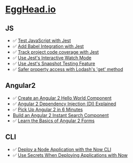 # [EggHead.io](https://egghead.io)

## JS

- :white_check_mark: [Test JavaScript with Jest](https://egghead.io/lessons/javascript-test-javascript-with-jest)
- :white_check_mark: [Add Babel Integration with Jest](https://egghead.io/lessons/javascript-add-babel-integration-with-jest)
- :white_check_mark: [Track project code coverage with Jest](https://egghead.io/lessons/javascript-track-project-code-coverage-with-jest)
- :white_check_mark: [Use Jest's Interactive Watch Mode](https://egghead.io/lessons/javascript-use-jest-s-interactive-watch-mode)
- :white_check_mark: [Use Jest's Snapshot Testing Feature](https://egghead.io/lessons/javascript-use-jest-s-snapshot-testing-feature)
- :white_check_mark: [Safer property access with Lodash's 'get' method](https://egghead.io/lessons/javascript-safer-property-access-with-lodash-s-get-method)

## Angular2

- :white_check_mark: [Create an Angular 2 Hello World Component](https://egghead.io/lessons/angular-2-create-an-angular-2-hello-world-component)
- :white_check_mark: [Angular 2 Dependency Injection (DI) Explained](https://egghead.io/courses/angular-2-dependency-injection-di-explained)
- :white_check_mark: [Pick Up Angular 2 in 6 Minutes](https://egghead.io/lessons/angular-2-pick-up-angular-2-in-6-minutes)
- [Build an Angular 2 Instant Search Component](https://egghead.io/courses/build-an-angular-2-instant-search-component)
- :white_check_mark: [Learn the Basics of Angular 2 Forms](https://egghead.io/courses/intro-to-angular-2-forms)

## CLI

- :white_check_mark: [Deploy a Node Application with the Now CLI](https://egghead.io/lessons/node-js-deploy-a-node-application-with-the-now-cli)
- :white_check_mark: [Use Secrets When Deploying Applications with Now](https://egghead.io/lessons/node-js-use-secrets-when-deploying-applications-with-now)
